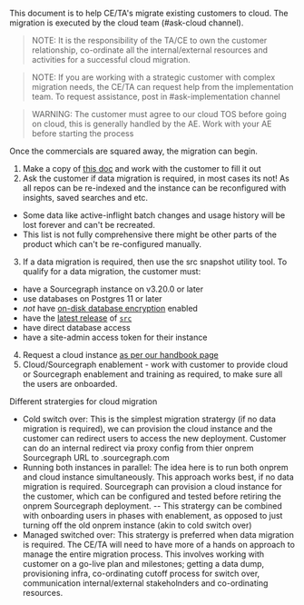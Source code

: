 This document is to help CE/TA's migrate existing customers to cloud. The migration is executed by the cloud team (#ask-cloud channel).

> NOTE: It is the responsibility of the TA/CE to own the customer relationship, co-ordinate all the internal/external resources and activities for a successful cloud migration.

> NOTE: If you are working with a strategic customer with complex migration needs, the CE/TA can request help from the implementation team. To request assistance, post in #ask-implementation channel

> WARNING: The customer must agree to our cloud TOS before going on cloud, this is generally handled by the AE. Work with your AE before starting the process

Once the commercials are squared away, the migration can begin.

1. Make a copy of [this doc](https://docs.google.com/document/d/1QcaAMG2YsaOnnht1YIZyMQ1mOfygSVfdXgBdbNc00GA/edit?usp=sharing) and work with the customer to fill it out
2. Ask the customer if data migration is required, in most cases its not! As all repos can be re-indexed and the instance can be reconfigured with insights, saved searches and etc.

- Some data like active-inflight batch changes and usage history will be lost forever and can't be recreated.
- This list is not fully comprehensive there might be other parts of the product which can't be re-configured manually.

3. If a data migration is required, then use the src snapshot utility tool. To qualify for a data migration, the customer must:

- have a Sourcegraph instance on v3.20.0 or later
- use databases on Postgres 11 or later
- _not_ have [on-disk database encryption](https://docs.sourcegraph.com/admin/config/encryption) enabled
- have the [latest release](https://github.com/sourcegraph/src-cli/releases) of [`src`](https://github.com/sourcegraph/src-cli)
- have direct database access
- have a site-admin access token for their instance

4. Request a cloud instance [as per our handbook page](../../..//cloud/#managed-instance-requests)
5. Cloud/Sourcegraph enablement - work with customer to provide cloud or Sourcegraph enablement and training as required, to make sure all the users are onboarded.

Different stratergies for cloud migration

- Cold switch over: This is the simplest migration stratergy (if no data migration is required), we can provision the cloud instance and the customer can redirect users to access the new deployment. Customer can do an internal redirect via proxy config from thier onprem Sourcegraph URL to <instance>.sourcegraph.com
- Running both instances in parallel: The idea here is to run both onprem and cloud instance simultaneously. This approach works best, if no data migration is required. Sourcegraph can provision a cloud instance for the customer, which can be configured and tested before retiring the onprem Sourcegraph deployment.
  -- This stratergy can be combined with onboarding users in phases with enablement, as opposed to just turning off the old onprem instance (akin to cold switch over)
- Managed switched over: This stratergy is preferred when data migration is required. The CE/TA will need to have more of a hands on approach to manage the entire migration process. This involves working with customer on a go-live plan and milestones; getting a data dump, provisioning infra, co-ordinating cutoff process for switch over, communication internal/external stakeholnders and co-ordinating resources.
